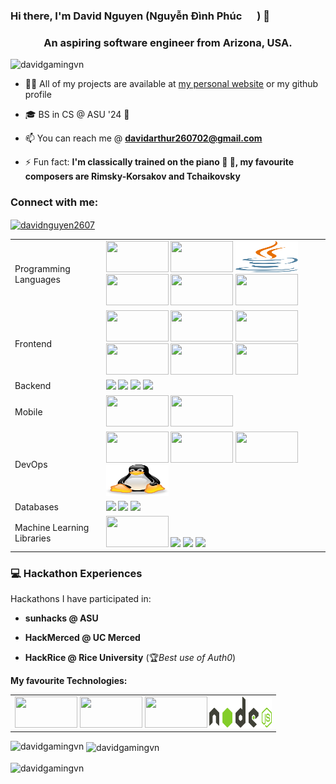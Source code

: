 ### Hi there, I'm David Nguyen (Nguyễn Đình Phúc <img src="https://www.svgrepo.com/show/405655/flag-for-flag-vietnam.svg" width="20px" height="15px"/>) 👋

<h3 align="center">An aspiring software engineer from Arizona, USA.</h3>

<p align="left"> <img src="https://komarev.com/ghpvc/?username=davidgamingvn&label=Profile%20views&color=0e75b6&style=flat" alt="davidgamingvn" /> </p>

- 👨‍💻 All of my projects are available at [my personal website](https://david-nguyen.vercel.app/) or my github profile

- 🎓 BS in CS @ ASU '24 🔱

- 📫 You can reach me @ **<davidarthur260702@gmail.com>**

- ⚡ Fun fact: **I'm classically trained on the piano 🎹 🎼, my favourite composers are Rimsky-Korsakov and Tchaikovsky**

<h3 align="left">Connect with me:</h3>
<p align="left">
<a href="https://linkedin.com/in/davidnguyen2607" target="blank"><img align="center" src="https://raw.githubusercontent.com/rahuldkjain/github-profile-readme-generator/master/src/images/icons/Social/linked-in-alt.svg" alt="davidnguyen2607" height="30" width="40" /></a>
</p>

<table>
  <tr>
    <td>Programming Languages</td>
    <td>
      <img src="https://github.com/gilbarbara/logos/blob/main/logos/c.svg" width="100px" height="50px"/>
      <img src="https://github.com/gilbarbara/logos/blob/main/logos/c-plusplus.svg" width="100px" height="50px"/>
      <img src="https://github.com/gilbarbara/logos/blob/main/logos/java.svg" width="100px" height="50px"/>
      <img src="https://github.com/gilbarbara/logos/blob/main/logos/python.svg" width="100px" height="50px"/>
      <img src="https://github.com/gilbarbara/logos/blob/main/logos/javascript.svg" width="100px" height="50px"/>
      <img src="https://github.com/gilbarbara/logos/blob/main/logos/typescript-icon.svg" width="100px" height="50px"/>
    </td>
  </tr>

  <tr>
    <td>Frontend</td>
    <td>
      <img src="https://github.com/gilbarbara/logos/blob/main/logos/react.svg" width="100px" height="50px"/>
      <img src="https://github.com/gilbarbara/logos/blob/main/logos/vitejs.svg" width="100px" height="50px"/>
      <img src="https://github.com/gilbarbara/logos/blob/main/logos/nextjs.svg" width="100px" height="50px"/>
      <img src="https://github.com/gilbarbara/logos/blob/main/logos/angular-icon.svg" width="100px" height="50px"/>
      <img src="https://github.com/gilbarbara/logos/blob/main/logos/tailwindcss-icon.svg" width="100px" height="50px"/>
      <img src="https://github.com/gilbarbara/logos/blob/main/logos/figma.svg" width="100px" height="50px"/>
    </td>
  </tr>

  <tr>
    <td>Backend</td>
    <td>
      <img src="https://www.vectorlogo.zone/logos/expressjs/expressjs-ar21.svg">
      <img src="https://www.vectorlogo.zone/logos/pocoo_flask/pocoo_flask-ar21.svg"/>
      <img src="https://www.vectorlogo.zone/logos/nodejs/nodejs-horizontal.svg" />
      <img src="https://www.vectorlogo.zone/logos/firebase/firebase-ar21.svg"/>
    </td>
  </tr>

  <tr>
    <td>Mobile</td>
    <td>
      <img src="https://github.com/gilbarbara/logos/blob/main/logos/flutter.svg" width="100px" height="50px"/>
      <img src="https://github.com/gilbarbara/logos/blob/main/logos/react.svg" width="100px" height="50px"/>
    </td>
  </tr>
  
  <tr>
    <td>DevOps</td>
    <td>
      <img src="https://github.com/gilbarbara/logos/blob/main/logos/aws.svg" width="100px" height="50px"/>
      <img src="https://github.com/gilbarbara/logos/blob/main/logos/google-cloud.svg" width="100px" height="50px"/>
      <img src="https://github.com/gilbarbara/logos/blob/main/logos/docker-icon.svg" width="100px" height="50px"/>
      <img src="https://github.com/gilbarbara/logos/blob/main/logos/linux-tux.svg" width="100px" height="50px"/>
    </td>
  </tr>

  <tr>
    <td>Databases</td>
    <td>
      <img src="https://www.vectorlogo.zone/logos/firebase/firebase-ar21.svg"/>
      <img src="https://www.vectorlogo.zone/logos/mongodb/mongodb-icon.svg"/>
      <img src="https://www.vectorlogo.zone/logos/postgresql/postgresql-icon.svg"/>
    </td>
  </tr>
  
  <tr>
    <td>Machine Learning Libraries</td>
    <td>
      <img src="https://github.com/gilbarbara/logos/blob/main/logos/pandas.svg" width="100px" height="50px"/>
      <img src="https://www.vectorlogo.zone/logos/numpy/numpy-ar21.svg"/>
      <img src="https://www.vectorlogo.zone/logos/pytorch/pytorch-ar21.svg"/>
      <img src="https://www.vectorlogo.zone/logos/tensorflow/tensorflow-ar21.svg"/>
     </td>
  </tr>
</table>

### 💻 Hackathon Experiences

Hackathons I have participated in:

- **sunhacks @ ASU**

- **HackMerced @ UC Merced**

- **HackRice @ Rice University** (🏆*Best use of Auth0*)

**My favourite Technologies:**

<table>
  <tr>
    <td>
      <img src="https://github.com/gilbarbara/logos/blob/main/logos/react.svg" width="100px" height="50px"/>
      <img src="https://github.com/gilbarbara/logos/blob/main/logos/python.svg" width="100px" height="50px"/>
      <img src="https://github.com/gilbarbara/logos/blob/main/logos/nextjs.svg" width="100px" height="50px"/>
      <img src="https://github.com/gilbarbara/logos/blob/main/logos/nodejs.svg" width="100px" height="50px"/>
     </td>
  </tr>
</table>

<p><img align="left" src="https://github-readme-stats.vercel.app/api/top-langs?username=davidgamingvn&show_icons=true&locale=en&layout=compact" alt="davidgamingvn" /></p>

<p>&nbsp;<img align="center" src="https://github-readme-stats.vercel.app/api?username=davidgamingvn&show_icons=true&locale=en" alt="davidgamingvn" /></p>

<p><img align="center" src="https://github-readme-streak-stats.herokuapp.com/?user=davidgamingvn&" alt="davidgamingvn" /></p>
